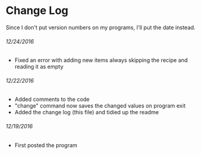 # Change Log

Since I don't put version numbers on my programs, I'll put the date instead.

###### 12/24/2016
* Fixed an error with adding new items always skipping the recipe and reading it as empty

###### 12/22/2016
* Added comments to the code
* "change" command now saves the changed values on program exit
* Added the change log (this file) and tidied up the readme

###### 12/19/2016
* First posted the program
